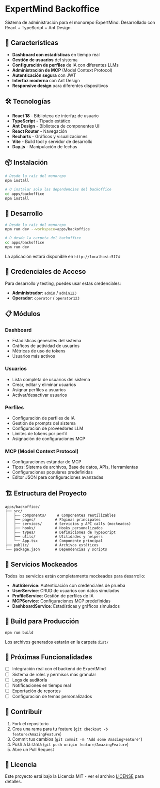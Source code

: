 # ExpertMind Backoffice

Sistema de administración para el monorepo ExpertMind. Desarrollado con React + TypeScript + Ant Design.

## 🚀 Características

- **Dashboard con estadísticas** en tiempo real
- **Gestión de usuarios** del sistema
- **Configuración de perfiles** de IA con diferentes LLMs
- **Administración de MCP** (Model Context Protocol)
- **Autenticación segura** con JWT
- **Interfaz moderna** con Ant Design
- **Responsive design** para diferentes dispositivos

## 🛠️ Tecnologías

- **React 18** - Biblioteca de interfaz de usuario
- **TypeScript** - Tipado estático
- **Ant Design** - Biblioteca de componentes UI
- **React Router** - Navegación
- **Recharts** - Gráficos y visualizaciones
- **Vite** - Build tool y servidor de desarrollo
- **Day.js** - Manipulación de fechas

## 📦 Instalación

```bash
# Desde la raíz del monorepo
npm install

# O instalar solo las dependencias del backoffice
cd apps/backoffice
npm install
```

## 🔧 Desarrollo

```bash
# Desde la raíz del monorepo
npm run dev --workspace=apps/backoffice

# O desde la carpeta del backoffice
cd apps/backoffice
npm run dev
```

La aplicación estará disponible en `http://localhost:5174`

## 👥 Credenciales de Acceso

Para desarrollo y testing, puedes usar estas credenciales:

- **Administrador**: `admin` / `admin123`
- **Operador**: `operator` / `operator123`

## 📋 Módulos

### Dashboard
- Estadísticas generales del sistema
- Gráficos de actividad de usuarios
- Métricas de uso de tokens
- Usuarios más activos

### Usuarios
- Lista completa de usuarios del sistema
- Crear, editar y eliminar usuarios
- Asignar perfiles a usuarios
- Activar/desactivar usuarios

### Perfiles
- Configuración de perfiles de IA
- Gestión de prompts del sistema
- Configuración de proveedores LLM
- Límites de tokens por perfil
- Asignación de configuraciones MCP

### MCP (Model Context Protocol)
- Configuraciones estándar de MCP
- Tipos: Sistema de archivos, Base de datos, APIs, Herramientas
- Configuraciones populares predefinidas
- Editor JSON para configuraciones avanzadas

## 🏗️ Estructura del Proyecto

```
apps/backoffice/
├── src/
│   ├── components/     # Componentes reutilizables
│   ├── pages/         # Páginas principales
│   ├── services/      # Servicios y API calls (mockeados)
│   ├── hooks/         # Hooks personalizados
│   ├── types/         # Definiciones de TypeScript
│   ├── utils/         # Utilidades y helpers
│   └── App.tsx        # Componente principal
├── public/            # Archivos estáticos
└── package.json       # Dependencias y scripts
```

## 🔄 Servicios Mockeados

Todos los servicios están completamente mockeados para desarrollo:

- **AuthService**: Autenticación con credenciales de prueba
- **UserService**: CRUD de usuarios con datos simulados
- **ProfileService**: Gestión de perfiles de IA
- **MCPService**: Configuraciones MCP predefinidas
- **DashboardService**: Estadísticas y gráficos simulados

## 🚢 Build para Producción

```bash
npm run build
```

Los archivos generados estarán en la carpeta `dist/`

## 🔮 Próximas Funcionalidades

- [ ] Integración real con el backend de ExpertMind
- [ ] Sistema de roles y permisos más granular
- [ ] Logs de auditoría
- [ ] Notificaciones en tiempo real
- [ ] Exportación de reportes
- [ ] Configuración de temas personalizados

## 🤝 Contribuir

1. Fork el repositorio
2. Crea una rama para tu feature (`git checkout -b feature/AmazingFeature`)
3. Commit tus cambios (`git commit -m 'Add some AmazingFeature'`)
4. Push a la rama (`git push origin feature/AmazingFeature`)
5. Abre un Pull Request

## 📄 Licencia

Este proyecto está bajo la Licencia MIT - ver el archivo [LICENSE](../../LICENSE) para detalles.
